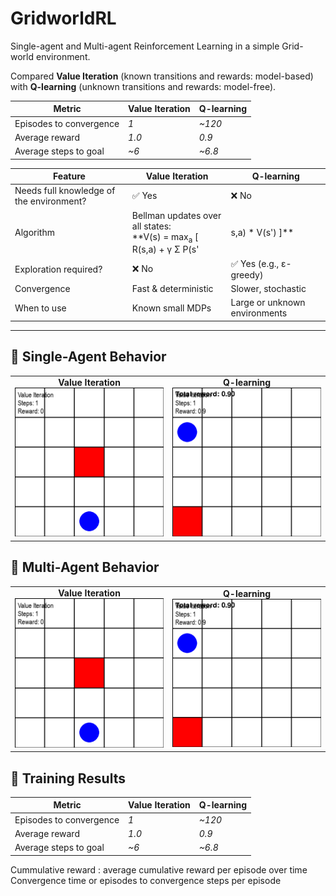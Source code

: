 # GridworldRL
Single-agent and Multi-agent Reinforcement Learning in a simple Grid-world environment. 

Compared **Value Iteration** (known transitions and rewards: model-based) with **Q-learning** (unknown transitions and rewards: model-free).

| Metric                        | Value Iteration | Q-learning |
|-------------------------------|-----------------|------------|
| Episodes to convergence       | *1*             | *~120*     |
| Average reward                | *1.0*           | *0.9*      |
| Average steps to goal         | *~6*            | *~6.8*     |

| **Feature**                         | **Value Iteration**                                                                                                                                     | **Q-learning**                                                                                          |
|-------------------------------------|---------------------------------------------------------------------------------------------------------------------------------------------------------|----------------------------------------------------------------------------------------------------------|
| Needs full knowledge of the environment? | ✅ Yes                                                                                                                                              | ❌ No                                                                                                     |
| Algorithm                           | Bellman updates over all states:<br>**V(s) = max<sub>a</sub> [ R(s,a) + γ Σ P(s'|s,a) * V(s') ]**                                                    | Trial-and-error with updates:<br>**Q(s,a) ← Q(s,a) + α [ r + γ * max<sub>a'</sub> Q(s',a') - Q(s,a) ]** |
| Exploration required?               | ❌ No                                                                                                                                               | ✅ Yes (e.g., ε-greedy)                                                                                  |
| Convergence                         | Fast & deterministic                                                                                                                   | Slower, stochastic                                                                                       |
| When to use                         | Known small MDPs                                                                                                                                       | Large or unknown environments                                                                            |

---

## 🎥 Single-Agent Behavior

<table>
<tr>
<td align="center"><strong>Value Iteration</strong><br><img src="gifs/value_iteration.gif" width="300"/></td>
<td align="center"><strong>Q-learning</strong><br><img src="gifs/qlearning.gif" width="300"/></td>
</tr>
</table>


## 🎥 Multi-Agent Behavior

<table>
<tr>
<td align="center"><strong>Value Iteration</strong><br><img src="gifs/value_iteration.gif" width="300"/></td>
<td align="center"><strong>Q-learning</strong><br><img src="gifs/qlearning.gif" width="300"/></td>
</tr>
</table>


## 🧪 Training Results

| Metric                        | Value Iteration | Q-learning |
|-------------------------------|-----------------|------------|
| Episodes to convergence       | *1*             | *~120*     |
| Average reward                | *1.0*           | *0.9*      |
| Average steps to goal         | *~6*            | *~6.8*     |

Cummulative reward : average cumulative reward per episode over time
Convergence time or episodes to convergence
steps per episode